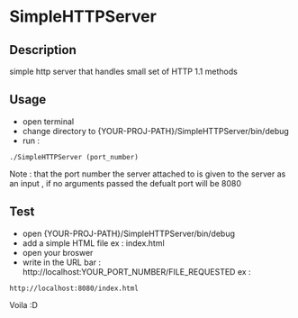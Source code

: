 # SimpleHTTPServer
## Description
simple http server that handles small set of  HTTP 1.1 methods

## Usage 
- open terminal
- change directory to {YOUR-PROJ-PATH}/SimpleHTTPServer/bin/debug
- run  :

```
./SimpleHTTPServer (port_number)
```
Note : that the port number the server attached to is given to the server as an input , 
if no arguments passed the defualt port will be 8080

## Test 

- open {YOUR-PROJ-PATH}/SimpleHTTPServer/bin/debug
- add a simple HTML file ex : index.html
- open your broswer 
- write in the URL bar : http://localhost:YOUR_PORT_NUMBER/FILE_REQUESTED
ex : 
```
http://localhost:8080/index.html
```


Voila :D


